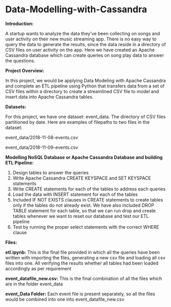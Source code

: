 # Data-Modelling-with-Cassandra

<b>Introduction:</b>
    
A startup wants to analyze the data they've been collecting on songs and user activity on their new music streaming app. There is no easy way to query the data to generate the results, since the data reside in a directory of CSV files on user activity on the app. Here we have created an Apache Cassandra database which can create queries on song play data to answer the questions.

<b>Project Overview:</b>

In this project, we would be applying Data Modeling with Apache Cassandra and complete an ETL pipeline using Python that transfers data from a set of CSV files within a directory to create a streamlined CSV file to model and insert data into Apache Cassandra tables.

<b>Datasets:</b>

For this project, we have one dataset: event_data. The directory of CSV files partitioned by date. Here are examples of filepaths to two files in the dataset:

event_data/2018-11-08-events.csv

event_data/2018-11-09-events.csv

<b>Modelling NoSQL Database or Apache Cassandra Database and building ETL Pipeline:</b>
    
1.	Design tables to answer the queries
2.	Write Apache Cassandra CREATE KEYSPACE and SET KEYSPACE statements
3.	Write CREATE statements for each of the tables to address each queries
4.	Load the data with INSERT statement for each of the tables
5.	Included IF NOT EXISTS clauses in CREATE statements to create tables only if the tables do not already exist. We have also included DROP TABLE statement for each table, so that we can run drop and create tables whenever we want to reset our database and test our ETL pipeline
6.	Test by running the proper select statements with the correct WHERE clause

<b>Files:</b>

<b>etl.ipynb:</b> This is the final file provided in which all the queries have been written with importing the files, generating a new csv file and loading all csv files into one. All verifying the results whether all tables had been loaded accordingly as per requirement

<b>event_datafile_new.csv:</b> This is the final combination of all the files which are in the folder event_data

<b>event_Data Folder:</b> Each event file is present separately, so all the files would be combined into one into event_datafile_new.csv
